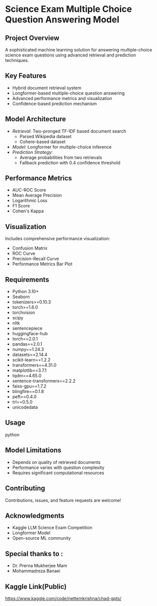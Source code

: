 # Science Exam Multiple Choice Question Answering Model

## Project Overview
A sophisticated machine learning solution for answering multiple-choice science exam questions using advanced retrieval and prediction techniques.

## Key Features
- Hybrid document retrieval system
- Longformer-based multiple-choice question answering
- Advanced performance metrics and visualization
- Confidence-based prediction mechanism

## Model Architecture
- *Retrieval*: Two-pronged TF-IDF based document search
  - Parsed Wikipedia dataset
  - Cohere-based dataset
- *Model*: Longformer for multiple-choice inference
- *Prediction Strategy*: 
  - Average probabilities from two retrievals
  - Fallback prediction with 0.4 confidence threshold

## Performance Metrics
- AUC-ROC Score
- Mean Average Precision
- Logarithmic Loss
- F1 Score
- Cohen's Kappa

## Visualization
Includes comprehensive performance visualization:
- Confusion Matrix
- ROC Curve
- Precision-Recall Curve
- Performance Metrics Bar Plot

## Requirements
- Python 3.10+
- Seaborn
- tokenizers>=0.10.3
- torch>=1.6.0
- torchvision
- scipy
- nltk
- sentencepiece
- huggingface-hub
- torch==2.0.1
- pandas==2.0.1
- numpy==1.24.3
- datasets==2.14.4
- scikit-learn==1.2.2
- transformers==4.31.0
- matplotlib==3.7.1
- tqdm==4.65.0
- sentence-transformers==2.2.2
- faiss-gpu==1.7.2
- blingfire==0.1.8
- peft==0.4.0
- trl==0.5.0
- unicodedata


## Usage
python


## Model Limitations
- Depends on quality of retrieved documents
- Performance varies with question complexity
- Requires significant computational resources

## Contributing
Contributions, issues, and feature requests are welcome!



## Acknowledgments
- Kaggle LLM Science Exam Competition
- Longformer Model
- Open-source ML community


## Special thanks to : 
- Dr. Prerna Mukherjee Mam
- Mohammadreza Banaei

## Kaggle Link(Public)
https://www.kaggle.com/code/nettemkrishna/chad-gpts/
